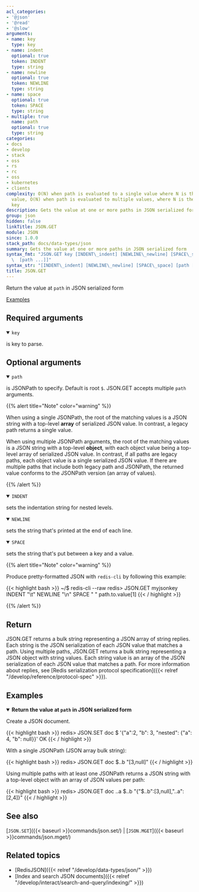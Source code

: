 ```yaml
---
acl_categories:
- '@json'
- '@read'
- '@slow'
arguments:
- name: key
  type: key
- name: indent
  optional: true
  token: INDENT
  type: string
- name: newline
  optional: true
  token: NEWLINE
  type: string
- name: space
  optional: true
  token: SPACE
  type: string
- multiple: true
  name: path
  optional: true
  type: string
categories:
- docs
- develop
- stack
- oss
- rs
- rc
- oss
- kubernetes
- clients
complexity: O(N) when path is evaluated to a single value where N is the size of the
  value, O(N) when path is evaluated to multiple values, where N is the size of the
  key
description: Gets the value at one or more paths in JSON serialized form
group: json
hidden: false
linkTitle: JSON.GET
module: JSON
since: 1.0.0
stack_path: docs/data-types/json
summary: Gets the value at one or more paths in JSON serialized form
syntax_fmt: "JSON.GET key [INDENT\_indent] [NEWLINE\_newline] [SPACE\_space] [path\n\
  \  [path ...]]"
syntax_str: "[INDENT\_indent] [NEWLINE\_newline] [SPACE\_space] [path [path ...]]"
title: JSON.GET
---
```

Return the value at `path` in JSON serialized form

[Examples](#examples)

## Required arguments

<details open><summary><code>key</code></summary> 

is key to parse.
</details>

## Optional arguments

<details open><summary><code>path</code></summary> 

is JSONPath to specify. Default is root `$`. JSON.GET accepts multiple `path` arguments.

{{% alert title="Note" color="warning" %}}

When using a single JSONPath, the root of the matching values is a JSON string with a top-level **array** of serialized JSON value. 
In contrast, a legacy path returns a single value.

When using multiple JSONPath arguments, the root of the matching values is a JSON string with a top-level **object**, with each object value being a top-level array of serialized JSON value.
In contrast, if all paths are legacy paths, each object value is a single serialized JSON value.
If there are multiple paths that include both legacy path and JSONPath, the returned value conforms to the JSONPath version (an array of values).

{{% /alert %}}

</details>

<details open><summary><code>INDENT</code></summary> 

sets the indentation string for nested levels.
</details>

<details open><summary><code>NEWLINE</code></summary> 

sets the string that's printed at the end of each line.
</details>

<details open><summary><code>SPACE</code></summary> 

sets the string that's put between a key and a value.
</details>

{{% alert title="Note" color="warning" %}}
 
Produce pretty-formatted JSON with `redis-cli` by following this example:

{{< highlight bash >}}
~/$ redis-cli --raw
redis> JSON.GET myjsonkey INDENT "\t" NEWLINE "\n" SPACE " " path.to.value[1]
{{< / highlight >}}

{{% /alert %}}

## Return

JSON.GET returns a bulk string representing a JSON array of string replies. 
Each string is the JSON serialization of each JSON value that matches a path. 
Using multiple paths, JSON.GET returns a bulk string representing a JSON object with string values. 
Each string value is an array of the JSON serialization of each JSON value that matches a path.
For more information about replies, see [Redis serialization protocol specification]({{< relref "/develop/reference/protocol-spec" >}}).

## Examples

<details open>
<summary><b>Return the value at <code>path</code> in JSON serialized form</b></summary>

Create a JSON document.

{{< highlight bash >}}
redis> JSON.SET doc $ '{"a":2, "b": 3, "nested": {"a": 4, "b": null}}'
OK
{{< / highlight >}}

With a single JSONPath (JSON array bulk string):

{{< highlight bash >}}
redis>  JSON.GET doc $..b
"[3,null]"
{{< / highlight >}}

Using multiple paths with at least one JSONPath returns a JSON string with a top-level object with an array of JSON values per path:

{{< highlight bash >}}
redis> JSON.GET doc ..a $..b
"{\"$..b\":[3,null],\"..a\":[2,4]}"
{{< / highlight >}}
</details>

## See also

[`JSON.SET`]({{< baseurl >}}commands/json.set/) | [`JSON.MGET`]({{< baseurl >}}commands/json.mget/) 

## Related topics

* [RedisJSON]({{< relref "/develop/data-types/json/" >}})
* [Index and search JSON documents]({{< relref "/develop/interact/search-and-query/indexing/" >}})
